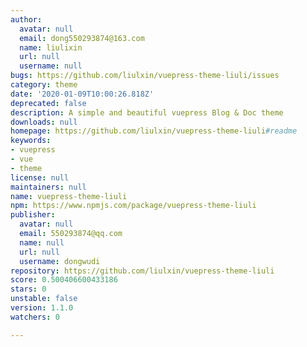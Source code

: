 ```yaml
---
author:
  avatar: null
  email: dong550293874@163.com
  name: liulixin
  url: null
  username: null
bugs: https://github.com/liulxin/vuepress-theme-liuli/issues
category: theme
date: '2020-01-09T10:00:26.818Z'
deprecated: false
description: A simple and beautiful vuepress Blog & Doc theme
downloads: null
homepage: https://github.com/liulxin/vuepress-theme-liuli#readme
keywords:
- vuepress
- vue
- theme
license: null
maintainers: null
name: vuepress-theme-liuli
npm: https://www.npmjs.com/package/vuepress-theme-liuli
publisher:
  avatar: null
  email: 550293874@qq.com
  name: null
  url: null
  username: dongwudi
repository: https://github.com/liulxin/vuepress-theme-liuli
score: 0.500406600433186
stars: 0
unstable: false
version: 1.1.0
watchers: 0

---
```


